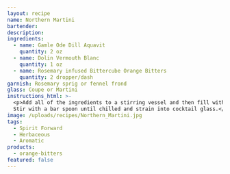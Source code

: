 ```yaml
---
layout: recipe
name: Northern Martini
bartender:
description:
ingredients:
  - name: Gamle Ode Dill Aquavit
    quantity: 2 oz
  - name: Dolin Vermouth Blanc
    quantity: 1 oz
  - name: Rosemary infused Bittercube Orange Bitters
    quantity: 2 dropper/dash
garnish: Rosemary sprig or fennel frond
glass: Coupe or Martini
instructions_html: >-
  <p>Add all of the ingredients to a stirring vessel and then fill with ice.
  Stir with a bar spoon until chilled and strain into cocktail glass.</p>
image: /uploads/recipes/Northern_Martini.jpg
tags:
  - Spirit Forward
  - Herbaceous
  - Aromatic
products:
  - orange-bitters
featured: false
---
```




